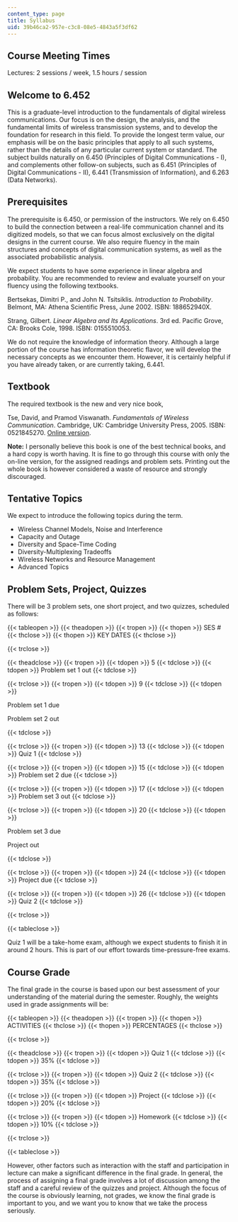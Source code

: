 ```yaml
---
content_type: page
title: Syllabus
uid: 39b46ca2-957e-c3c8-08e5-4843a5f3df62
---
```


Course Meeting Times
--------------------

Lectures: 2 sessions / week, 1.5 hours / session

Welcome to 6.452
----------------

This is a graduate-level introduction to the fundamentals of digital wireless communications. Our focus is on the design, the analysis, and the fundamental limits of wireless transmission systems, and to develop the foundation for research in this field. To provide the longest term value, our emphasis will be on the basic principles that apply to all such systems, rather than the details of any particular current system or standard. The subject builds naturally on 6.450 (Principles of Digital Communications - I), and complements other follow-on subjects, such as 6.451 (Principles of Digital Communications - II), 6.441 (Transmission of Information), and 6.263 (Data Networks).

Prerequisites
-------------

The prerequisite is 6.450, or permission of the instructors. We rely on 6.450 to build the connection between a real-life communication channel and its digitized models, so that we can focus almost exclusively on the digital designs in the current course. We also require fluency in the main structures and concepts of digital communication systems, as well as the associated probabilistic analysis.

We expect students to have some experience in linear algebra and probability. You are recommended to review and evaluate yourself on your fluency using the following textbooks.

Bertsekas, Dimitri P., and John N. Tsitsiklis. _Introduction to Probability_. Belmont, MA: Athena Scientific Press, June 2002. ISBN: 188652940X.

Strang, Gilbert. _Linear Algebra and Its Applications_. 3rd ed. Pacific Grove, CA: Brooks Cole, 1998. ISBN: 0155510053.

We do not require the knowledge of information theory. Although a large portion of the course has information theoretic flavor, we will develop the necessary concepts as we encounter them. However, it is certainly helpful if you have already taken, or are currently taking, 6.441.

Textbook
--------

The required textbook is the new and very nice book,

Tse, David, and Pramod Viswanath. _Fundamentals of Wireless Communication_. Cambridge, UK: Cambridge University Press, 2005. ISBN: 0521845270. [Online version](https://web.stanford.edu/~dntse/papers/book121004.pdf).

**Note:** I personally believe this book is one of the best technical books, and a hard copy is worth having. It is fine to go through this course with only the on-line version, for the assigned readings and problem sets. Printing out the whole book is however considered a waste of resource and strongly discouraged.

Tentative Topics
----------------

We expect to introduce the following topics during the term.

*   Wireless Channel Models, Noise and Interference
*   Capacity and Outage
*   Diversity and Space-Time Coding
*   Diversity-Multiplexing Tradeoffs
*   Wireless Networks and Resource Management
*   Advanced Topics

Problem Sets, Project, Quizzes
------------------------------

There will be 3 problem sets, one short project, and two quizzes, scheduled as follows:

{{< tableopen >}}
{{< theadopen >}}
{{< tropen >}}
{{< thopen >}}
SES #
{{< thclose >}}
{{< thopen >}}
KEY DATES
{{< thclose >}}

{{< trclose >}}

{{< theadclose >}}
{{< tropen >}}
{{< tdopen >}}
5
{{< tdclose >}}
{{< tdopen >}}
Problem set 1 out
{{< tdclose >}}

{{< trclose >}}
{{< tropen >}}
{{< tdopen >}}
9
{{< tdclose >}}
{{< tdopen >}}


Problem set 1 due

Problem set 2 out


{{< tdclose >}}

{{< trclose >}}
{{< tropen >}}
{{< tdopen >}}
13
{{< tdclose >}}
{{< tdopen >}}
Quiz 1
{{< tdclose >}}

{{< trclose >}}
{{< tropen >}}
{{< tdopen >}}
15
{{< tdclose >}}
{{< tdopen >}}
Problem set 2 due
{{< tdclose >}}

{{< trclose >}}
{{< tropen >}}
{{< tdopen >}}
17
{{< tdclose >}}
{{< tdopen >}}
Problem set 3 out
{{< tdclose >}}

{{< trclose >}}
{{< tropen >}}
{{< tdopen >}}
20
{{< tdclose >}}
{{< tdopen >}}


Problem set 3 due

Project out


{{< tdclose >}}

{{< trclose >}}
{{< tropen >}}
{{< tdopen >}}
24
{{< tdclose >}}
{{< tdopen >}}
Project due
{{< tdclose >}}

{{< trclose >}}
{{< tropen >}}
{{< tdopen >}}
26
{{< tdclose >}}
{{< tdopen >}}
Quiz 2
{{< tdclose >}}

{{< trclose >}}

{{< tableclose >}}

Quiz 1 will be a take-home exam, although we expect students to finish it in around 2 hours. This is part of our effort towards time-pressure-free exams.

Course Grade
------------

The final grade in the course is based upon our best assessment of your understanding of the material during the semester. Roughly, the weights used in grade assignments will be:

{{< tableopen >}}
{{< theadopen >}}
{{< tropen >}}
{{< thopen >}}
ACTIVITIES
{{< thclose >}}
{{< thopen >}}
PERCENTAGES
{{< thclose >}}

{{< trclose >}}

{{< theadclose >}}
{{< tropen >}}
{{< tdopen >}}
Quiz 1
{{< tdclose >}}
{{< tdopen >}}
35%
{{< tdclose >}}

{{< trclose >}}
{{< tropen >}}
{{< tdopen >}}
Quiz 2
{{< tdclose >}}
{{< tdopen >}}
35%
{{< tdclose >}}

{{< trclose >}}
{{< tropen >}}
{{< tdopen >}}
Project
{{< tdclose >}}
{{< tdopen >}}
20%
{{< tdclose >}}

{{< trclose >}}
{{< tropen >}}
{{< tdopen >}}
Homework
{{< tdclose >}}
{{< tdopen >}}
10%
{{< tdclose >}}

{{< trclose >}}

{{< tableclose >}}

However, other factors such as interaction with the staff and participation in lecture can make a significant difference in the final grade. In general, the process of assigning a final grade involves a lot of discussion among the staff and a careful review of the quizzes and project. Although the focus of the course is obviously learning, not grades, we know the final grade is important to you, and we want you to know that we take the process seriously.